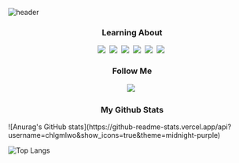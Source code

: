 ![header](https://capsule-render.vercel.app/api?type=soft&color=hexacode000000&text=Welcome!&fontColor=8000FF&fontAlign=78&animation=fadeIn)
</p>


<h3 align="center"> Learning About </h3>
<p align="center">
    <img src="https://img.shields.io/badge/C++-2bc6d4?style=flat-square&logo=C++&logoColor=white"/></a>&nbsp
    <img src="https://img.shields.io/badge/C-A8B9CC?style=flat-square&logo=C&logoColor=white"/></a>&nbsp
    <img src="https://img.shields.io/badge/Python-3776AB?style=flat-square&logo=Python&logoColor=white"/></a>&nbsp
    <img src="https://img.shields.io/badge/Unity-d4692b?style=flat-square&logo=Unity&logoColor=white"/></a>&nbsp
    <img src="https://img.shields.io/badge/GitHub-181717?style=flat-square&logo=GitHub&logoColor=white"/></a>&nbsp
    <img src="https://img.shields.io/badge/.NET-512BD4?style=flat-square&logo=.NET&logoColor=white"/></a>&nbsp
    
</p>
<h3 align="center"> Follow Me </h3>
<p align="center">
  <a href="https://instagram.com/gmlwo_00?igshid=YmMyMTA2M2Y="><img src="https://img.shields.io/badge/Instagram-E4405F?style=flat-square&logo=Instagram&logoColor=white&link=https://instagram.com/gmlwo_00?igshid=YmMyMTA2M2Y="/></a>&nbsp
</p>

<h3 align="center"> My Github Stats </h3>
![Anurag's GitHub stats](https://github-readme-stats.vercel.app/api?username=chlgmlwo&show_icons=true&theme=midnight-purple)

![Top Langs](https://github-readme-stats.vercel.app/api/top-langs/?username=chlgmlwo&layout=compact&theme=midnight-purple)

